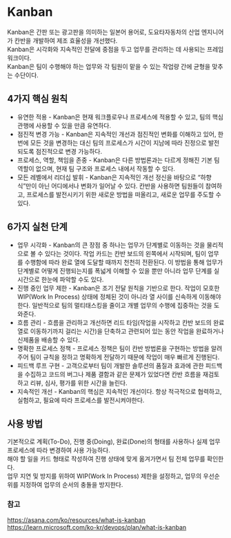 # Kanban
Kanban은 간판 또는 광고판을 의미하는 일본어 용어로, 도요타자동차의 산업 엔지니어가 칸반을 개발하여 제조 효율성을 개선했다.   
Kanban은 시각화와 지속적인 전달에 중점을 두고 업무를 관리하는 데 사용되는 프레임워크이다.   
Kanban은 팀이 수행해야 하는 업무와 각 팀원이 맡을 수 있는 작업량 간에 균형을 맞추는 수단이다.    

## 4가지 핵심 원칙
* 유연한 적용 - Kanban은 현재 워크플로우나 프로세스에 적용할 수 있고, 팀의 핵심 관행에 사용할 수 있을 만큼 유연하다.
* 점진적 변경 가능 - Kanban은 지속적인 개선과 점진적인 변화를 이해하고 있어, 한 번에 모든 것을 변경하는 대신 팀의 프로세스가 시간이 지남에 따라 진정으로 발전되도록 점진적으로 변경 가능하다.
* 프로세스, 역할, 책임을 존중 - Kanban은 다른 방법론과는 다르게 정해진 기본 팀 역할이 없으며, 현재 팀 구조와 프로세스 내에서 작동할 수 있다.
* 모든 레벨에서 리더십 발휘 - Kanban은 지속적인 개선 정신을 바탕으로 “하향식”만이 아닌 어디에서나 변화가 일어날 수 있다. 칸반을 사용하면 팀원들이 참여하고, 프로세스를 발전시키기 위한 새로운 방법을 떠올리고, 새로운 업무를 주도할 수 있다.

## 6가지 실천 단계
* 업무 시각화 - Kanban의 큰 장점 중 하나는 업무가 단계별로 이동하는 것을 물리적으로 볼 수 있다는 것이다. 작업 카드는 칸반 보드의 왼쪽에서 시작되며, 팀이 업무를 수행함에 따라 완료 열에 도달할 때까지 천천히 전환된다. 이 방법을 통해 업무가 단계별로 어떻게 진행되는지를 폭넓게 이해할 수 있을 뿐만 아니라 업무 단계를 실시간으로 한눈에 파악할 수도 있다.
* 진행 중인 업무 제한 - Kanban은 조기 전달 원칙을 기반으로 한다. 작업이 모호한 WIP(Work In Process) 상태에 정체된 것이 아니라 열 사이를 신속하게 이동해야 한다. 일반적으로 팀의 멀티태스킹을 줄이고 개별 업무의 수행에 집중하는 것을 도와준다. 
* 흐름 관리 - 흐름을 관리하고 개선하면 리드 타임(작업을 시작하고 칸반 보드의 완료 열로 이동하기까지 걸리는 시간)을 단축하고 관련되어 있는 동안 작업을 완료하거나 신제품을 배송할 수 있다.
* 명확한 프로세스 정책 - 프로세스 정책은 팀이 칸반 방법론을 구현하는 방법을 알려주어 팀이 규칙을 정하고 명확하게 전달하기 때문에 작업이 매우 빠르게 진행된다.
* 피드백 루프 구현 - 고객으로부터 팀이 개발한 솔루션의 품질과 효과에 관한 피드백을 수집하고 코드의 버그나 제품 결함과 같은 문제가 있었다면 칸반 흐름을 재검토하고 리뷰, 심사, 평가를 위한 시간을 늘린다.
* 지속적인 개선 - Kanban의 핵심은 지속적인 개선이다. 항상 적극적으로 협력하고, 실험하고, 필요에 따라 프로세스를 발전시켜야한다.

## 사용 방법
기본적으로 계획(To-Do), 진행 중(Doing), 완료(Done)의 형태를 사용하나 실제 업무 프로세스에 따라 변경하여 사용 가능하다.   
해야 할 일을 카드 형태로 작성하여 진행 상태에 맞게 옮겨가면서 팀 전체 업무를 확인한다.       
업무 지연 및 방지를 위하여 WIP(Work In Process) 제한을 설정하고, 업무의 우선순위를 지정하여 업무의 순서의 충돌을 방지한다.       



### 참고
https://asana.com/ko/resources/what-is-kanban    
https://learn.microsoft.com/ko-kr/devops/plan/what-is-kanban
